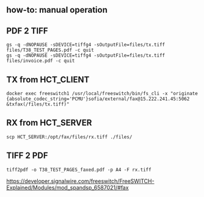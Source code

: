 ## how-to: manual operation

## PDF 2 TIFF
```
gs -q -dNOPAUSE -sDEVICE=tiffg4 -sOutputFile=files/tx.tiff files/T38_TEST_PAGES.pdf -c quit
gs -q -dNOPAUSE -sDEVICE=tiffg4 -sOutputFile=files/tx.tiff files/invoice.pdf -c quit
```

## TX from HCT_CLIENT
```
docker exec freeswitch1 /usr/local/freeswitch/bin/fs_cli -x "originate {absolute_codec_string='PCMU'}sofia/external/fax@15.222.241.45:5062 &txfax(/files/tx.tiff)"
```

## RX from HCT_SERVER
```
scp HCT_SERVER:/opt/fax/files/rx.tiff ./files/
```

## TIFF 2 PDF
```
tiff2pdf -o T38_TEST_PAGES_faxed.pdf -p A4 -F rx.tiff
```



https://developer.signalwire.com/freeswitch/FreeSWITCH-Explained/Modules/mod_spandsp_6587021/#fax
